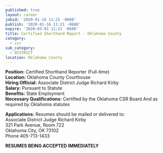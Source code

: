 ```yaml
---
published: true
layout: career
jobid: '2020-01-16 11:21 -0600'
publish: '2020-01-16 11:21 -0600'
expire: '2020-03-01 11:21 -0600'
title: Certified Shorthand Report - Oklahoma County
category:
  - csr
sub_category:
  - DISTRICT
location: Oklahoma County
---
```

**Position:** Certified Shorthand Reporter (Full-time)  
**Location:** Oklahoma County Courthouse  
**Hiring Official:** Associate District Judge Richard Kirby  
**Salary:** Pursuant to Statute  
**Benefits:** State Employment  
**Necessary Qualifications:** Certified by the Oklahoma CSR Board And as required by Oklahoma statutes

**Applications:** Resumes should be mailed or delivered to:  
Associate District Judge Richard Kirby   
321 Park Avenue, Room 722    
Oklahoma City, OK  73102  
Phone 405-713-1433

**RESUMES BEING ACCEPTED IMMEDIATELY**

